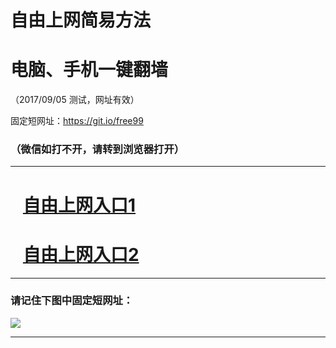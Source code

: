 ﻿# 自由上网简易方法

# 电脑、手机一键翻墙

（2017/09/05 测试，网址有效）

固定短网址：https://git.io/free99

### （微信如打不开，请转到浏览器打开）


***





# &nbsp;&nbsp; <a href="http://ft988825297.fwq-tz1001.xyz/fwqtz01.html?t=09050016325 " target="_blank">自由上网入口1</a>
# &nbsp;&nbsp; <a href="http://ft1506020868.fwq-tz1002.xyz/fwqtz02.html?t=090500114678 " target="_blank">自由上网入口2</a>
***

### 请记住下图中固定短网址：

<img src="https://s3-us-west-2.amazonaws.com/fwq-1001/yjfq-20170905okok.png" /> 


***

